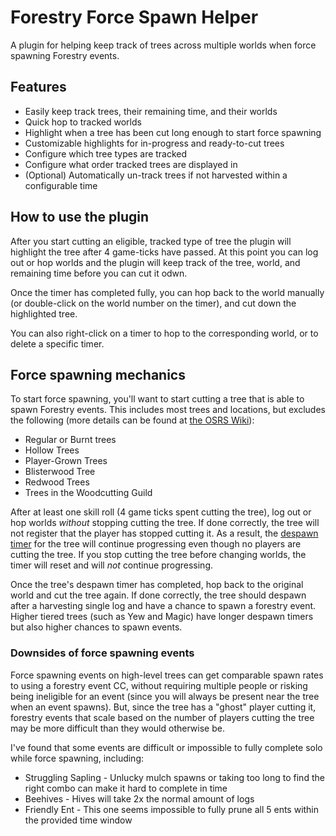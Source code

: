 # Forestry Force Spawn Helper
A plugin for helping keep track of trees across multiple worlds when force spawning Forestry events.

## Features
- Easily keep track trees, their remaining time, and their worlds
- Quick hop to tracked worlds
- Highlight when a tree has been cut long enough to start force spawning
- Customizable highlights for in-progress and ready-to-cut trees
- Configure which tree types are tracked
- Configure what order tracked trees are displayed in
- (Optional) Automatically un-track trees if not harvested within a configurable time

## How to use the plugin
After you start cutting an eligible, tracked type of tree the plugin will highlight the tree after 4 game-ticks have passed.
At this point you can log out or hop worlds and the plugin will keep track of the tree, world, and remaining time before you can cut it odwn.

Once the timer has completed fully, you can hop back to the world manually (or double-click on the world number on the timer), and cut down the highlighted tree.

You can also right-click on a timer to hop to the corresponding world, or to delete a specific timer.

## Force spawning mechanics

To start force spawning, you'll want to start cutting a tree that is able to spawn Forestry events. This includes most trees and locations, but excludes the following (more details can be found at [the OSRS Wiki](https://oldschool.runescape.wiki/w/Forestry#Spawn_Mechanics)):
- Regular or Burnt trees
- Hollow Trees
- Player-Grown Trees
- Blisterwood Tree
- Redwood Trees
- Trees in the Woodcutting Guild

After at least one skill roll (4 game ticks spent cutting the tree), log out or hop worlds *without* stopping cutting the tree. 
If done correctly, the tree will not register that the player has stopped cutting it. As a result, the [despawn timer](https://oldschool.runescape.wiki/w/Forestry#Core_Woodcutting_changes) for the tree will continue progressing even though no players are cutting the tree.
If you stop cutting the tree before changing worlds, the timer will reset and will _not_ continue progressing.

Once the tree's despawn timer has completed, hop back to the original world and cut the tree again. 
If done correctly, the tree should despawn after a harvesting single log and have a chance to spawn a forestry event. 
Higher tiered trees (such as Yew and Magic) have longer despawn timers but also higher chances to spawn events.

### Downsides of force spawning events
Force spawning events on high-level trees can get comparable spawn rates to using a forestry event CC, without requiring multiple people or risking being ineligible for an event (since you will always be present near the tree when an event spawns). 
But, since the tree has a "ghost" player cutting it, forestry events that scale based on the number of players cutting the tree may be more difficult than they would otherwise be.

I've found that some events are difficult or impossible to fully complete solo while force spawning, including:
- Struggling Sapling - Unlucky mulch spawns or taking too long to find the right combo can make it hard to complete in time
- Beehives - Hives will take 2x the normal amount of logs 
- Friendly Ent - This one seems impossible to fully prune all 5 ents within the provided time window
